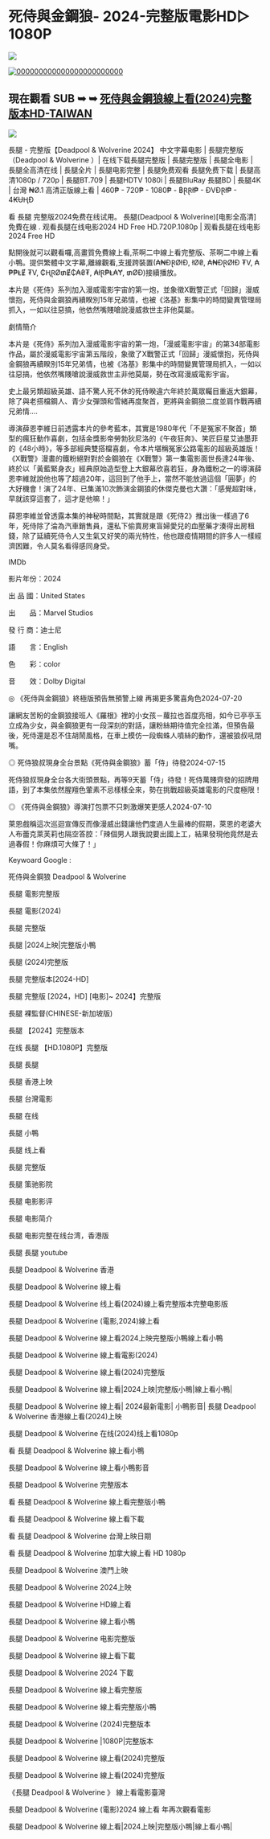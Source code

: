 # 死侍與金鋼狼- 2024-完整版電影HD▷ 1080P
<p dir="auto"><img src="https://media.tenor.com/xY6Yo4UuOYgAAAAM/click-here.gif" />
<p dir="auto"><a href="https://watchflixs.com/zh/movie/533535" rel="nofollow"><img src="https://media4.giphy.com/media/YYPTi62yhByNT0MUfQ/giphy.gif?cid=6c09b952q2ze0nfj8aetmqzhzvb17s7nwz5kzj8p4urpz43s&ep=v1_internal_gif_by_id&rid=giphy.gif&ct=g" alt="000000000000000000000000" secured-asset-link="" data-animated-image="" style="max-width: 100%;"></a></p>
<div class="markdown-heading" dir="auto"><h2 tabindex="-1" class="heading-element" dir="auto">現在觀看 SUB ➥ ➥ <a href="https://watchflixs.com/zh/movie/533535" rel="nofollow">死侍與金鋼狼線上看(2024)完整版本HD-TAIWAN</a></h2><a
<p dir="auto"><img src="https://news.agentm.tw/wp-content/uploads/2-492-750x422.png" />
</p>
<p dir="auto">長腿 - 完整版【Deadpool & Wolverine  2024】 中文字幕电影 | 長腿完整版（Deadpool & Wolverine  ）| 在线下载長腿完整版 | 長腿完整版 | 長腿全电影 | 長腿全高清在线 | 長腿全片 | 長腿电影完整 | 長腿免费观看 長腿免费下载 | 長腿高清1080p / 720p | 長腿BT.709 | 長腿HDTV 1080i | 長腿BluRay 長腿BD | 長腿4K | 台灣 ₦Ø.1 高清正版線上看 | 460₱ - 720₱ - 1080₱ - ฿ⱤⱤł₱ - ĐVĐⱤł₱ - 4₭ɄⱧĐ</p>
</p>
看 長腿 完整版2024免费在线试用。 長腿(Deadpool & Wolverine)[电影全高清]免費在線 . 观看長腿在线电影2024 HD Free HD.720P.1080p | 观看長腿在线电影2024 Free HD
</p>
點開後就可以觀看囉,高畫質免費線上看,茶啊二中線上看完整版、茶啊二中線上看小鴨。提供繁體中文字幕,離線觀看,支援跨裝置(₳₦ĐⱤØłĐ, łØ₴, ₳₦ĐⱤØłĐ ₮V, ₳₱₱ⱠɆ ₮V, ₵ⱧⱤØ₥Ɇ₵₳₴₮, ₳łⱤ₱Ⱡ₳Ɏ, ₥ØĐ)接續播放。
</p>
本片是《死侍》系列加入漫威電影宇宙的第一炮，並象徵X戰警正式「回歸」漫威懷抱，死侍與金鋼狼再續睽別15年兄弟情，也被《洛基》影集中的時間變異管理局抓入，一如以往惡搞，他依然嘴賤嗆說漫威救世主非他莫屬。
</p>
劇情簡介</p>
本片是《死侍》系列加入漫威電影宇宙的第一炮，「漫威電影宇宙」的第34部電影作品，屬於漫威電影宇宙第五階段，象徵了X戰警正式「回歸」漫威懷抱，死侍與金鋼狼再續睽別15年兄弟情，也被《洛基》影集中的時間變異管理局抓入，一如以往惡搞，他依然嘴賤嗆說漫威救世主非他莫屬，勢在改寫漫威電影宇宙。
</p>
史上最另類超級英雄、語不驚人死不休的死侍睽違六年終於萬眾矚目重返大銀幕，除了與老搭檔鋼人、青少女彈頭和雪緒再度聚首，更將與金鋼狼二度並肩作戰再續兄弟情....
</p>
導演薛恩李維日前透露本片的參考藍本，其實是1980年代「不是冤家不聚首」類型的瘋狂動作喜劇，包括金獎影帝勞勃狄尼洛的《午夜狂奔》、笑匠巨星艾迪墨菲的《48小時》，等多部經典雙搭檔喜劇，令本片堪稱冤家公路電影的超級英雄版！《X戰警》漫畫的鐵粉絕對對於金鋼狼在《X戰警》第一集電影面世長達24年後、終於以「黃藍緊身衣」經典原始造型登上大銀幕欣喜若狂，身為鐵粉之一的導演薛恩李維就說他也等了超過20年，這回到了他手上，當然不能放過這個「圓夢」的大好機會！演了24年、已集滿10次飾演金鋼狼的休傑克曼也大讚：「感覺超對味，早就該穿這套了，這才是他嘛！」
</p>
薛恩李維並曾透露本集的神秘時間點，其實就是跟《死侍2》推出後一樣過了6年，死侍除了淪為汽車銷售員，還私下偷賣房東盲婦愛兒的血壓藥才湊得出房租錢，除了延續死侍令人又生氣又好笑的兩光特性，他也跟疫情期間的許多人一樣經濟困難，令人莫名看得感同身受。
</p>
IMDb</p>
影片年份：2024</p>
出  品  國：United States</p>
出　　品：Marvel Studios</p>
發  行  商：迪士尼</p>
語　　言：English</p>
色　　彩：color</p>
音　　效：Dolby Digital</p>
</p>
◎ 《死侍與金鋼狼》終極版預告無預警上線 再揭更多驚喜角色2024-07-20</p>
讓網友苦盼的金鋼狼接班人《羅根》裡的小女孩－蘿拉也首度亮相，如今已亭亭玉立成為少女，與金鋼狼更有一段深刻的對話，讓粉絲期待值完全拉滿，但預告最後，死侍還是忍不住胡鬧風格，在車上模仿一段蜘蛛人噴絲的動作，還被狼叔吼閉嘴。
</p>
◎ 死侍狼叔現身全台景點《死侍與金鋼狼》蓄「侍」待發2024-07-15</p>
死侍狼叔現身全台各大街頭景點，再等9天蓄「侍」待發！死侍萬賤齊發的招牌用語，到了本集依然腥羶色葷素不忌樣樣全來，勢在挑戰超級英雄電影的尺度極限！
</p>
◎ 《死侍與金鋼狼》導演打包票不只刺激爆笑更感人2024-07-10</p>
萊恩戲稱這次巡迴宣傳反而像漫威出錢讓他們度過人生最棒的假期，萊恩的老婆大人布蕾克萊芙莉也隔空答腔：「辣個男人跟我說要出國上工，結果發現他竟然是去過春假！你麻煩可大條了！」
</p>
Keywoard Google :</p>
死侍與金鋼狼 Deadpool & Wolverine</p>
長腿 電影完整版</p>
長腿 電影(2024)</p>
長腿 完整版</p>
長腿 |2024上映|完整版小鴨</p>
長腿 (2024)完整版</p>
長腿 完整版本[2024-HD]</p>
長腿 完整版 [2024，HD] [电影]~ 2024】完整版</p>
長腿 裸監督(CHINESE-新加坡版)</p>
長腿 【2024】完整版本</p>
在线 長腿 【HD.1080P】完整版</p>
長腿 長腿</p>
長腿 香港上映</p>
長腿 台灣電影</p>
長腿 在线</p>
長腿 小鴨</p>
長腿 线上看</p>
長腿 完整版</p>
長腿 策驰影院</p>
長腿 电影影评</p>
長腿 电影简介</p>
長腿 电影完整在线台湾，香港版</p>
長腿 長腿 youtube</p>
長腿 Deadpool & Wolverine  香港</p>
長腿 Deadpool & Wolverine  線上看</p>
長腿 Deadpool & Wolverine  线上看(2024)線上看完整版本完整电影版</p>
長腿 Deadpool & Wolverine  (電影,2024)線上看</p>
長腿 Deadpool & Wolverine  線上看2024上映完整版小鴨線上看小鴨</p>
長腿 Deadpool & Wolverine  線上看電影(2024)</p>
長腿 Deadpool & Wolverine  線上看(2024)完整版</p>
長腿 Deadpool & Wolverine  線上看|2024上映|完整版小鴨|線上看小鴨|</p>
長腿 Deadpool & Wolverine  線上看| 2024最新電影| 小鴨影音|
長腿 Deadpool & Wolverine  香港線上看(2024)上映</p></p>
長腿 Deadpool & Wolverine  在线(2024)线上看1080p</p>
看 長腿 Deadpool & Wolverine  線上看小鴨</p>
長腿 Deadpool & Wolverine  線上看小鴨影音</p>
長腿 Deadpool & Wolverine  完整版本</p>
看 長腿 Deadpool & Wolverine  線上看完整版小鴨</p>
看 長腿 Deadpool & Wolverine  線上看下載</p>
看 長腿 Deadpool & Wolverine  台灣上映日期</p>
看 長腿 Deadpool & Wolverine  加拿大線上看 HD 1080p</p>
長腿 Deadpool & Wolverine  澳門上映</p>
長腿 Deadpool & Wolverine  2024上映</p>
長腿 Deadpool & Wolverine  HD線上看</p>
長腿 Deadpool & Wolverine  線上看小鴨</p>
長腿 Deadpool & Wolverine  电影完整版</p>
長腿 Deadpool & Wolverine  線上看下載</p>
長腿 Deadpool & Wolverine  2024 下載</p>
長腿 Deadpool & Wolverine  線上看完整版</p>
長腿 Deadpool & Wolverine  線上看完整版小鴨</p>
長腿 Deadpool & Wolverine  (2024)完整版本</p>
長腿 Deadpool & Wolverine  |1080P|完整版本</p>
長腿 Deadpool & Wolverine  線上看(2024)完整版</p>
長腿 Deadpool & Wolverine  線上看(2024)完整版</p>
《長腿 Deadpool & Wolverine  》 線上看電影臺灣</p>
長腿 Deadpool & Wolverine  (電影)2024 線上看 年再次觀看電影</p>
長腿 Deadpool & Wolverine  線上看|2024上映|完整版小鴨|線上看小鴨|</p>
